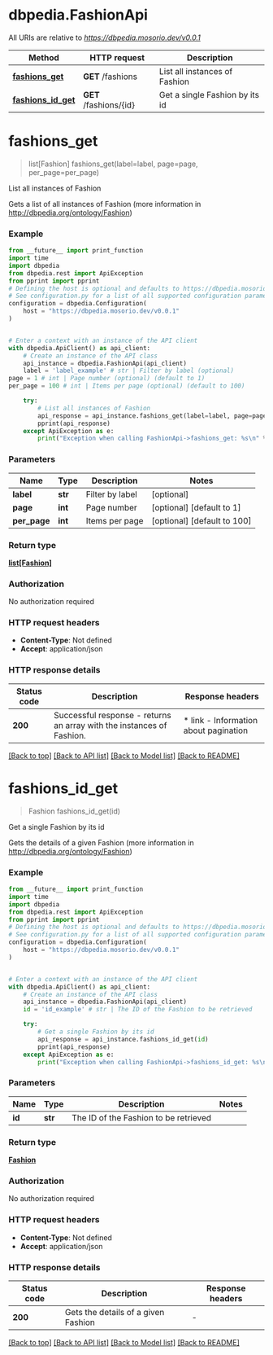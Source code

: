 # dbpedia.FashionApi

All URIs are relative to *https://dbpedia.mosorio.dev/v0.0.1*

Method | HTTP request | Description
------------- | ------------- | -------------
[**fashions_get**](FashionApi.md#fashions_get) | **GET** /fashions | List all instances of Fashion
[**fashions_id_get**](FashionApi.md#fashions_id_get) | **GET** /fashions/{id} | Get a single Fashion by its id


# **fashions_get**
> list[Fashion] fashions_get(label=label, page=page, per_page=per_page)

List all instances of Fashion

Gets a list of all instances of Fashion (more information in http://dbpedia.org/ontology/Fashion)

### Example

```python
from __future__ import print_function
import time
import dbpedia
from dbpedia.rest import ApiException
from pprint import pprint
# Defining the host is optional and defaults to https://dbpedia.mosorio.dev/v0.0.1
# See configuration.py for a list of all supported configuration parameters.
configuration = dbpedia.Configuration(
    host = "https://dbpedia.mosorio.dev/v0.0.1"
)


# Enter a context with an instance of the API client
with dbpedia.ApiClient() as api_client:
    # Create an instance of the API class
    api_instance = dbpedia.FashionApi(api_client)
    label = 'label_example' # str | Filter by label (optional)
page = 1 # int | Page number (optional) (default to 1)
per_page = 100 # int | Items per page (optional) (default to 100)

    try:
        # List all instances of Fashion
        api_response = api_instance.fashions_get(label=label, page=page, per_page=per_page)
        pprint(api_response)
    except ApiException as e:
        print("Exception when calling FashionApi->fashions_get: %s\n" % e)
```

### Parameters

Name | Type | Description  | Notes
------------- | ------------- | ------------- | -------------
 **label** | **str**| Filter by label | [optional] 
 **page** | **int**| Page number | [optional] [default to 1]
 **per_page** | **int**| Items per page | [optional] [default to 100]

### Return type

[**list[Fashion]**](Fashion.md)

### Authorization

No authorization required

### HTTP request headers

 - **Content-Type**: Not defined
 - **Accept**: application/json

### HTTP response details
| Status code | Description | Response headers |
|-------------|-------------|------------------|
**200** | Successful response - returns an array with the instances of Fashion. |  * link - Information about pagination <br>  |

[[Back to top]](#) [[Back to API list]](../README.md#documentation-for-api-endpoints) [[Back to Model list]](../README.md#documentation-for-models) [[Back to README]](../README.md)

# **fashions_id_get**
> Fashion fashions_id_get(id)

Get a single Fashion by its id

Gets the details of a given Fashion (more information in http://dbpedia.org/ontology/Fashion)

### Example

```python
from __future__ import print_function
import time
import dbpedia
from dbpedia.rest import ApiException
from pprint import pprint
# Defining the host is optional and defaults to https://dbpedia.mosorio.dev/v0.0.1
# See configuration.py for a list of all supported configuration parameters.
configuration = dbpedia.Configuration(
    host = "https://dbpedia.mosorio.dev/v0.0.1"
)


# Enter a context with an instance of the API client
with dbpedia.ApiClient() as api_client:
    # Create an instance of the API class
    api_instance = dbpedia.FashionApi(api_client)
    id = 'id_example' # str | The ID of the Fashion to be retrieved

    try:
        # Get a single Fashion by its id
        api_response = api_instance.fashions_id_get(id)
        pprint(api_response)
    except ApiException as e:
        print("Exception when calling FashionApi->fashions_id_get: %s\n" % e)
```

### Parameters

Name | Type | Description  | Notes
------------- | ------------- | ------------- | -------------
 **id** | **str**| The ID of the Fashion to be retrieved | 

### Return type

[**Fashion**](Fashion.md)

### Authorization

No authorization required

### HTTP request headers

 - **Content-Type**: Not defined
 - **Accept**: application/json

### HTTP response details
| Status code | Description | Response headers |
|-------------|-------------|------------------|
**200** | Gets the details of a given Fashion |  -  |

[[Back to top]](#) [[Back to API list]](../README.md#documentation-for-api-endpoints) [[Back to Model list]](../README.md#documentation-for-models) [[Back to README]](../README.md)

